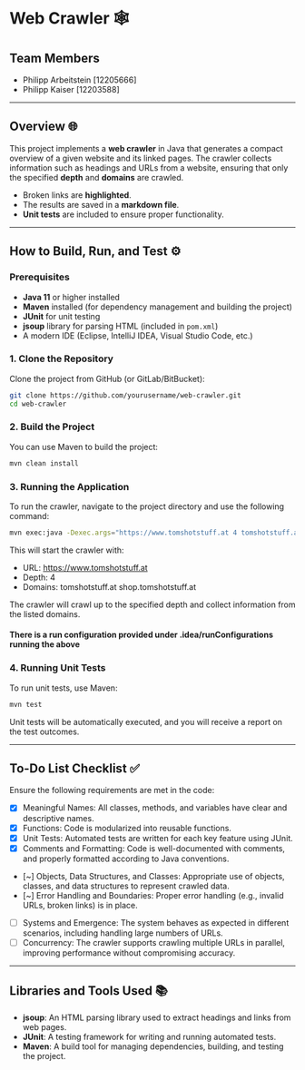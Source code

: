 # Web Crawler 🕸️
## Team Members
- Philipp Arbeitstein [12205666]
- Philipp Kaiser [12203588]

---

## Overview 🌐
This project implements a **web crawler** in Java that generates a compact overview of a given website and its linked pages. The crawler collects information such as headings and URLs from a website, ensuring that only the specified **depth** and **domains** are crawled.

- Broken links are **highlighted**.
- The results are saved in a **markdown file**.
- **Unit tests** are included to ensure proper functionality. 

---

## How to Build, Run, and Test ⚙️

### Prerequisites 
- **Java 11** or higher installed 
- **Maven** installed (for dependency management and building the project) 
- **JUnit** for unit testing 
- **jsoup** library for parsing HTML (included in `pom.xml`) 
- A modern IDE (Eclipse, IntelliJ IDEA, Visual Studio Code, etc.)


### 1. Clone the Repository 
Clone the project from GitHub (or GitLab/BitBucket):

```bash
git clone https://github.com/yourusername/web-crawler.git
cd web-crawler
```

### 2. Build the Project
You can use Maven to build the project:

```bash
mvn clean install
```

### 3. Running the Application
To run the crawler, navigate to the project directory and use the following command:

```bash
mvn exec:java -Dexec.args="https://www.tomshotstuff.at 4 tomshotstuff.at shop.tomshotstuff.at"
```

This will start the crawler with:
- URL: https://www.tomshotstuff.at
- Depth: 4
- Domains: tomshotstuff.at shop.tomshotstuff.at

The crawler will crawl up to the specified depth and collect information from the listed domains.

#### There is a run configuration provided under .idea/runConfigurations running the above

### 4. Running Unit Tests
To run unit tests, use Maven:

```bash
mvn test
```

Unit tests will be automatically executed, and you will receive a report on the test outcomes.


---
## To-Do List Checklist ✅
Ensure the following requirements are met in the code:
- [x] Meaningful Names: All classes, methods, and variables have clear and descriptive names.
- [x] Functions: Code is modularized into reusable functions.
- [x] Unit Tests: Automated tests are written for each key feature using JUnit.
- [x] Comments and Formatting: Code is well-documented with comments, and properly formatted according to Java conventions.
- [~] Objects, Data Structures, and Classes: Appropriate use of objects, classes, and data structures to represent crawled data.
- [~] Error Handling and Boundaries: Proper error handling (e.g., invalid URLs, broken links) is in place.
- [ ] Systems and Emergence: The system behaves as expected in different scenarios, including handling large numbers of URLs.
- [ ] Concurrency: The crawler supports crawling multiple URLs in parallel, improving performance without compromising accuracy.

---
## Libraries and Tools Used 📚
- **jsoup**: An HTML parsing library used to extract headings and links from web pages.
- **JUnit**: A testing framework for writing and running automated tests.
- **Maven**: A build tool for managing dependencies, building, and testing the project.

